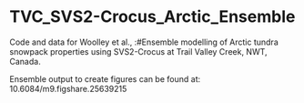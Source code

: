 # TVC_SVS2-Crocus_Arctic_Ensemble
Code and data for Woolley et al., :#Ensemble modelling of Arctic tundra snowpack properties using SVS2-Crocus at Trail Valley Creek, NWT, Canada.

Ensemble output to create figures can be found at: 10.6084/m9.figshare.25639215

